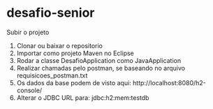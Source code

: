 # desafio-senior

Subir o projeto
1. Clonar ou baixar o repositorio
2. Importar como projeto Maven no Eclipse
3. Rodar a classe DesafioApplication como JavaApplication
4. Realizar chamadas pelo postman, se baseando no arquivo requisicoes_postman.txt
5. Os dados da base podem de visto aqui: http://localhost:8080/h2-console/
6. Alterar o JDBC URL para: jdbc:h2:mem:testdb
